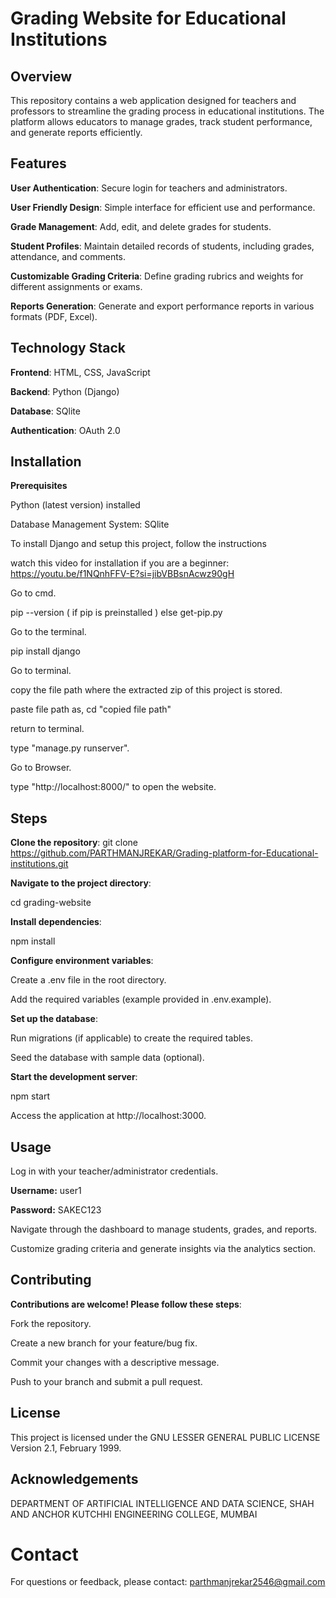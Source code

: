 # Grading Website for Educational Institutions

## Overview  

This repository contains a web application designed for teachers and professors to streamline the grading process in educational institutions. The platform allows educators to manage grades, track student performance, and generate reports efficiently.


## Features

****User Authentication****: Secure login for teachers and administrators.

****User Friendly Design****: Simple interface for efficient use and performance.

****Grade Management****: Add, edit, and delete grades for students.

****Student Profiles****: Maintain detailed records of students, including grades, attendance, and comments.

****Customizable Grading Criteria****: Define grading rubrics and weights for different assignments or exams.

****Reports Generation****: Generate and export performance reports in various formats (PDF, Excel).


## Technology Stack

****Frontend****: HTML, CSS, JavaScript

****Backend****: Python (Django)

****Database****: SQlite

****Authentication****: OAuth 2.0


## Installation

****Prerequisites****

Python (latest version) installed

Database Management System: SQlite

To install Django and setup this project, follow the instructions

watch this video for installation if you are a beginner: https://youtu.be/f1NQnhFFV-E?si=jibVBBsnAcwz90gH

Go to cmd.

pip --version ( if pip is preinstalled )
else 
get-pip.py

Go to the terminal. 

pip install django

Go to terminal.

copy the file path where the extracted zip of this project is stored.

paste file path as,
cd "copied file path"

return to terminal.

type "manage.py runserver".

Go to Browser.

type "http://localhost:8000/" to open the website.


## Steps

****Clone the repository****: git clone https://github.com/PARTHMANJREKAR/Grading-platform-for-Educational-institutions.git

****Navigate to the project directory****:

cd grading-website

****Install dependencies****:

npm install

****Configure environment variables****:

Create a .env file in the root directory.

Add the required variables (example provided in .env.example).

****Set up the database****:

Run migrations (if applicable) to create the required tables.

Seed the database with sample data (optional).

****Start the development server****:

npm start

Access the application at http://localhost:3000.


## Usage

Log in with your teacher/administrator credentials.

**Username:** user1

**Password:** SAKEC123

Navigate through the dashboard to manage students, grades, and reports.

Customize grading criteria and generate insights via the analytics section.


## Contributing

****Contributions are welcome! Please follow these steps****:

Fork the repository.

Create a new branch for your feature/bug fix.

Commit your changes with a descriptive message.

Push to your branch and submit a pull request.


## License

This project is licensed under the GNU LESSER GENERAL PUBLIC LICENSE Version 2.1, February 1999.


## Acknowledgements

 DEPARTMENT OF ARTIFICIAL INTELLIGENCE AND DATA SCIENCE,
 SHAH AND ANCHOR KUTCHHI ENGINEERING COLLEGE, MUMBAI


# Contact

For questions or feedback, please contact: parthmanjrekar2546@gmail.com 

